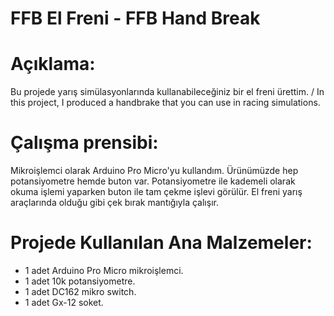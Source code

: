 # FFB El Freni - FFB Hand Break

# Açıklama: <br>
Bu projede yarış simülasyonlarında kullanabileceğiniz bir el freni ürettim. / In this project, I produced a handbrake that you can use in racing simulations.

# Çalışma prensibi: <br>
 Mikroişlemci olarak Arduino Pro Micro'yu kullandım. Ürünümüzde hep potansiyometre hemde buton var. Potansiyometre ile kademeli olarak okuma işlemi yaparken buton ile tam çekme işlevi görülür. El freni yarış araçlarında olduğu gibi çek bırak mantığıyla çalışır.

# Projede Kullanılan Ana Malzemeler: </br>
- 1 adet Arduino Pro Micro mikroişlemci.
- 1 adet 10k potansiyometre.
- 1 adet DC162 mikro switch.
- 1 adet Gx-12 soket.
